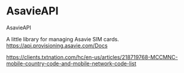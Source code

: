 # AsavieAPI
AsavieAPI

A little library for managing Asavie SIM cards.
https://api.provisioning.asavie.com/Docs


https://clients.txtnation.com/hc/en-us/articles/218719768-MCCMNC-mobile-country-code-and-mobile-network-code-list
